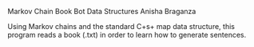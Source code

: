 Markov Chain Book Bot
Data Structures
Anisha Braganza

Using Markov chains and the standard C+s+ map data structure, this program reads a book (.txt) in order to learn how to generate sentences.
